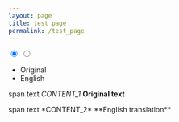 ```yaml
---
layout: page
title: test page
permalink: /test_page
---
```


<span class="tabs">
<input type="radio" id="tab1" name="tab-control" checked>
<input type="radio" id="tab2" name="tab-control">
<ul>
<li title="show original text"><label for="tab1" role="button">Original<!--tab header--></label></li>
<li title="show English translation"><label for="tab2" role="button">English<!--tab header--></label></li>
</ul>
<span class="slider">
<span class="indicator"></span>
</span>
<span class="content">
<span class="section">

span text *CONTENT_1* **Original text**

</span>
<span class="section">
span text *CONTENT_2* **English translation**
</span>
</span>
</span>

[^v1ch01-leibniz1693-1]: This is written shortly for $$\left.\begin{align*} + 10 . 22 + 11 . 22x &= 0 \\ - 12 . 20 - 12 . 21x &= 0\end{align*} \right\}$$.

[^v1ch01-leibniz1693-2]: The author here slightly changes his notation. What is meant to be indicated is

	$$10.21.32 + 11.22.30 + 12.20.31 = 10.22.31 + 11.20.32 + 12.21.30.$$